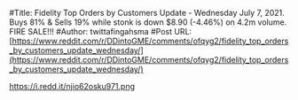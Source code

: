#Title: Fidelity Top Orders by Customers Update - Wednesday July 7, 2021. Buys 81% & Sells 19% while stonk is down $8.90 (-4.46%) on 4.2m volume. FIRE SALE!!!
#Author: twittafingahsma
#Post URL: [https://www.reddit.com/r/DDintoGME/comments/ofqyg2/fidelity_top_orders_by_customers_update_wednesday/](https://www.reddit.com/r/DDintoGME/comments/ofqyg2/fidelity_top_orders_by_customers_update_wednesday/)


https://i.redd.it/njio62osku971.png